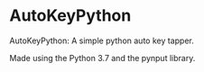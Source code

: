 # AutoKeyPython
AutoKeyPython: A simple python auto key tapper.

Made using the Python 3.7 and the pynput library.
